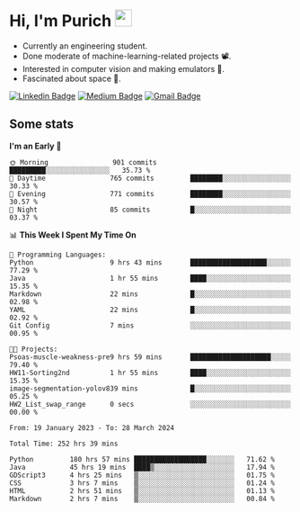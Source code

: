 <h1 align="left">Hi, I'm Purich
<img src="https://media.giphy.com/media/hvRJCLFzcasrR4ia7z/giphy.gif" width="30px"/></h1>

* Currently an engineering student.
* Done moderate of machine-learning-related projects :film_projector:.
* Interested in computer vision and making emulators :space_invader:.
* Fascinated about space :milky_way:.

[![Linkedin Badge](https://img.shields.io/badge/-Purich-blue?style=flat-square&logo=Linkedin&logoColor=white&link=https://www.linkedin.com/in/purich-siritip-16b3b3255/)](https://www.linkedin.com/in/purich-siritip-16b3b3255) [![Medium Badge](https://img.shields.io/badge/-@purich-gray?style=flat-square&labelColor=000000&logo=Medium&link=https://medium.com/@phuritsiritip)](https://medium.com/@phuritsiritip)
[![Gmail Badge](https://img.shields.io/badge/-mark.phurit@gmail.com-c14438?style=flat-square&logo=Gmail&logoColor=white&link=mailto:mark.phurit@gmail.com)](mailto:mark.phurit@gmail.com)

## Some stats

  
  <!--START_SECTION:waka-->
**I'm an Early 🐤** 

```text
🌞 Morning                901 commits         █████████░░░░░░░░░░░░░░░░   35.73 % 
🌆 Daytime                765 commits         ████████░░░░░░░░░░░░░░░░░   30.33 % 
🌃 Evening                771 commits         ████████░░░░░░░░░░░░░░░░░   30.57 % 
🌙 Night                  85 commits          █░░░░░░░░░░░░░░░░░░░░░░░░   03.37 % 
```


📊 **This Week I Spent My Time On** 

```text
💬 Programming Languages: 
Python                   9 hrs 43 mins       ███████████████████░░░░░░   77.29 % 
Java                     1 hr 55 mins        ████░░░░░░░░░░░░░░░░░░░░░   15.35 % 
Markdown                 22 mins             █░░░░░░░░░░░░░░░░░░░░░░░░   02.98 % 
YAML                     22 mins             █░░░░░░░░░░░░░░░░░░░░░░░░   02.92 % 
Git Config               7 mins              ░░░░░░░░░░░░░░░░░░░░░░░░░   00.95 % 

🐱‍💻 Projects: 
Psoas-muscle-weakness-pre9 hrs 59 mins       ████████████████████░░░░░   79.40 % 
HW11-Sorting2nd          1 hr 55 mins        ████░░░░░░░░░░░░░░░░░░░░░   15.35 % 
image-segmentation-yolov839 mins             █░░░░░░░░░░░░░░░░░░░░░░░░   05.25 % 
HW2_List_swap_range      0 secs              ░░░░░░░░░░░░░░░░░░░░░░░░░   00.00 % 
```


<!--END_SECTION:waka-->

  <!--START_SECTION:waka-simple-->

```text
From: 19 January 2023 - To: 28 March 2024

Total Time: 252 hrs 39 mins

Python         180 hrs 57 mins ██████████████████░░░░░░░   71.62 %
Java           45 hrs 19 mins  ████▒░░░░░░░░░░░░░░░░░░░░   17.94 %
GDScript3      4 hrs 25 mins   ▒░░░░░░░░░░░░░░░░░░░░░░░░   01.75 %
CSS            3 hrs 7 mins    ▒░░░░░░░░░░░░░░░░░░░░░░░░   01.24 %
HTML           2 hrs 51 mins   ▒░░░░░░░░░░░░░░░░░░░░░░░░   01.13 %
Markdown       2 hrs 7 mins    ▒░░░░░░░░░░░░░░░░░░░░░░░░   00.84 %
```

<!--END_SECTION:waka-simple-->

  <!--![Anurag's GitHub stats](https://github-readme-stats.vercel.app/api?username=vikimark&show_icons=true&theme=gruvbox_light)-->
  
<!--
**vikimark/vikimark** is a ✨ _special_ ✨ repository because its `README.md` (this file) appears on your GitHub profile.

Here are some ideas to get you started:

- 🔭 I’m currently working on ...
- 🌱 I’m currently learning ...
- 👯 I’m looking to collaborate on ...
- 🤔 I’m looking for help with ...
- 💬 Ask me about ...
- 📫 How to reach me: ...
- 😄 Pronouns: ...
- ⚡ Fun fact: ...
-->
